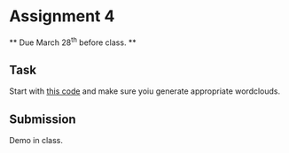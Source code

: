 # Assignment 4
** Due March 28<sup>th</sup> before class. **

## Task

Start with
[this
code](https://github.com/tejaswigowda/ame2202018/tree/master/wordcloud)
and make sure yoiu generate appropriate wordclouds.

## Submission
Demo in class.
